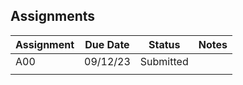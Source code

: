 ## Assignments



| Assignment | Due Date | Status | Notes |
| ---------- | -------- | ------ | ----- |
|    A00     | 09/12/23 |  Submitted |   |
|            |          |        |       |
